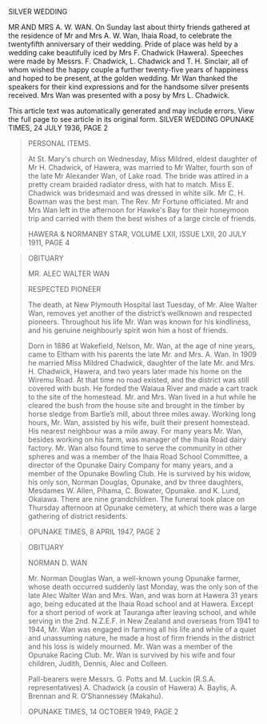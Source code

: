 
SILVER WEDDING

MR AND MRS A. W. WAN. On Sunday last about thirty friends gathered at the residence of Mr and Mrs A. W. Wan, Ihaia Road, to celebrate the twentyfifth anniversary of their wedding. Pride of place was held by a wedding cake beautifully iced by Mrs F. Chadwick (Hawera). Speeches were made by Messrs. F. Chadwick, L. Chadwick and T. H. Sinclair, all of whom wished the happy couple a further twenty-five years of happiness and hoped to be present, at the golden wedding. Mr Wan thanked the speakers for their kind expressions and for the handsome silver presents received. Mrs Wan was presented with a posy by Mrs L. Chadwick.

This article text was automatically generated and may include errors. View the full page to see article in its original form.
SILVER WEDDING
OPUNAKE TIMES, 24 JULY 1936, PAGE 2

> PERSONAL ITEMS.
>
> At St. Mary's church on Wednesday, Miss Mildred, eldest daughter of Mr H. Chadwick, of Hawera, was married to Mr Walter,
> fourth son of the late Mr Alexander Wan, of Lake road.
> The bride was attired in a pretty cream braided radiator dress, with hat to match.
> Miss E. Chadwick was bridesmaid and was dressed in white silk. Mr C. H. Bowman was the best man. The Rev. Mr Fortune officiated.
> Mr and Mrs Wan left in the afternoon for Hawke's Bay for their honeymoon trip and carried with them the best wishes of a large circle of friends.
>
> HAWERA & NORMANBY STAR, VOLUME LXII, ISSUE LXII, 20 JULY 1911, PAGE 4

> OBITUARY
>
> MR. ALEC WALTER WAN
>
> RESPECTED PIONEER
>
> The death, at New Plymouth Hospital last Tuesday, of Mr. Alee Walter Wan, removes yet another of the district’s wellknown and respected pioneers.
> Throughout his life Mr. Wan was known for his kindliness, and his genuine neighbourly spirit won him a host of friends.
>
> Dorn in 1886 at Wakefield, Nelson, Mr. Wan, at the age of nine years, came to Eltham with his parents the late Mr. and Mrs. A. Wan.
> In 1909 he married Miss Mildred Chadwick, daughter of the late Mr. and Mrs. H. Chadwick, Hawera, and two years later made his home
> on the Wiremu Road. At that time no road existed, and the district was still covered with bush. He forded the Waiaua River and
> made a cart track to the site of the homestead. Mr. and Mrs. Wan lived in a hut while he cleared the bush from the house site
> and brought in the timber by horse sledge from Bartle’s mill, about three miles away. Working long hours, Mr. Wan, assisted by his wife,
> built their present homestead. His nearest neighbour was a mile away. For many years Mr. Wan, besides working on his farm, was manager
> of the Ihaia Road dairy factory. Mr. Wan also found time to serve the community in other spheres and was a member of the Ihaia Road School Committee,
> a director of the Opunake Dairy Company for many years, and a member of the Opunake Bowling Club.
> He is survived by his widow, his only son, Norman Douglas, Opunake, and bv three daughters, Mesdames W. Allen, Pihama, C. Bowater, Opunake.
> and K. Lund, Okaiawa. There are nine grandchildren.
> The funeral took place on Thursday afternoon at Opunake cemetery, at which there was a large gathering of district residents.
>
> OPUNAKE TIMES, 8 APRIL 1947, PAGE 2

> OBITUARY
>
> NORMAN D. WAN
>
> Mr. Norman Douglas Wan, a well-known young Opunake farmer, whose death occurred suddenly last Monday, was the only son of the
> late Alec Walter Wan and Mrs. Wan, and was born at Hawera 31 years ago, being educated at the Ihaia Road school and at Hawera.
> Except for a short period of work at Tauranga after leaving school, and while serving in the 2nd. N.Z.E.F. in New Zealand and
> overseas from 1941 to 1944, Mr. Wan was engaged in farming all his life and while of a quiet and unassuming nature, he made
> a host of firm friends in the district and his loss is widely mourned. Mr. Wan was a member of the Opunake Racing Club.
> Mr. Wan is survived by his wife and four children, Judith, Dennis, Alec and Colleen.
>
> Pall-bearers were Messrs. G. Potts and M. Luckin (R.S.A. representatives) A. Chadwick (a cousin of Hawera) A. Baylis, A. Brennan and R. O’Shannessey (Makahu).
>
> OPUNAKE TIMES, 14 OCTOBER 1949, PAGE 2
>
